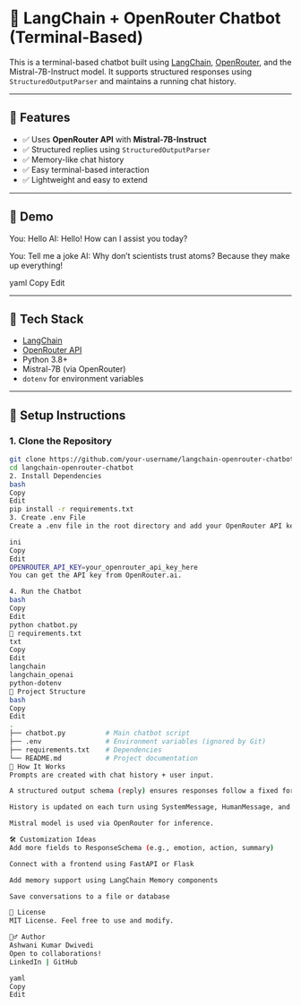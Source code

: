 # 🧠 LangChain + OpenRouter Chatbot (Terminal-Based)

This is a terminal-based chatbot built using [LangChain](https://github.com/langchain-ai/langchain), [OpenRouter](https://openrouter.ai/), and the Mistral-7B-Instruct model. It supports structured responses using `StructuredOutputParser` and maintains a running chat history.

---

## 🚀 Features

- ✅ Uses **OpenRouter API** with **Mistral-7B-Instruct**
- ✅ Structured replies using `StructuredOutputParser`
- ✅ Memory-like chat history
- ✅ Easy terminal-based interaction
- ✅ Lightweight and easy to extend

---

## 📸 Demo

You: Hello
AI: Hello! How can I assist you today?

You: Tell me a joke
AI: Why don’t scientists trust atoms? Because they make up everything!

yaml
Copy
Edit

---

## 🧰 Tech Stack

- [LangChain](https://python.langchain.com/)
- [OpenRouter API](https://openrouter.ai/)
- Python 3.8+
- Mistral-7B (via OpenRouter)
- `dotenv` for environment variables

---

## 🔧 Setup Instructions

### 1. Clone the Repository

```bash
git clone https://github.com/your-username/langchain-openrouter-chatbot.git
cd langchain-openrouter-chatbot
2. Install Dependencies
bash
Copy
Edit
pip install -r requirements.txt
3. Create .env File
Create a .env file in the root directory and add your OpenRouter API key:

ini
Copy
Edit
OPENROUTER_API_KEY=your_openrouter_api_key_here
You can get the API key from OpenRouter.ai.

4. Run the Chatbot
bash
Copy
Edit
python chatbot.py
📄 requirements.txt
txt
Copy
Edit
langchain
langchain_openai
python-dotenv
📁 Project Structure
bash
Copy
Edit
.
├── chatbot.py          # Main chatbot script
├── .env                # Environment variables (ignored by Git)
├── requirements.txt    # Dependencies
└── README.md           # Project documentation
🧠 How It Works
Prompts are created with chat history + user input.

A structured output schema (reply) ensures responses follow a fixed format.

History is updated on each turn using SystemMessage, HumanMessage, and AIMessage.

Mistral model is used via OpenRouter for inference.

🛠️ Customization Ideas
Add more fields to ResponseSchema (e.g., emotion, action, summary)

Connect with a frontend using FastAPI or Flask

Add memory support using LangChain Memory components

Save conversations to a file or database

📃 License
MIT License. Feel free to use and modify.

🙋‍♂️ Author
Ashwani Kumar Dwivedi
Open to collaborations!
LinkedIn | GitHub

yaml
Copy
Edit
